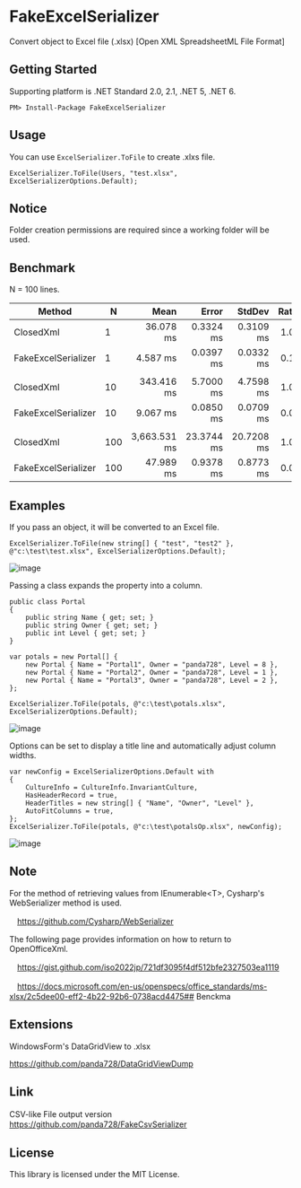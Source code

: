 # FakeExcelSerializer
Convert object to Excel file (.xlsx) [Open XML SpreadsheetML File Format]

## Getting Started
Supporting platform is .NET Standard 2.0, 2.1, .NET 5, .NET 6.

~~~
PM> Install-Package FakeExcelSerializer
~~~

## Usage
You can use `ExcelSerializer.ToFile` to create .xlxs file.

~~~
ExcelSerializer.ToFile(Users, "test.xlsx", ExcelSerializerOptions.Default);
~~~

## Notice

Folder creation permissions are required since a working folder will be used.

## Benchmark
N = 100 lines.

|              Method |   N |         Mean |      Error |     StdDev | Ratio |      Gen 0 |      Gen 1 |     Gen 2 |  Allocated |
|-------------------- |---- |-------------:|-----------:|-----------:|------:|-----------:|-----------:|----------:|-----------:|
|           ClosedXml |   1 |    36.078 ms |  0.3324 ms |  0.3109 ms |  1.00 |   857.1429 |   357.1429 |         - |   5,734 KB |
| FakeExcelSerializer |   1 |     4.587 ms |  0.0397 ms |  0.0332 ms |  0.13 |    15.6250 |     7.8125 |         - |     127 KB |
|                     |     |              |            |            |       |            |            |           |            |
|           ClosedXml |  10 |   343.416 ms |  5.7000 ms |  4.7598 ms |  1.00 |  8000.0000 |  1000.0000 |         - |  52,661 KB |
| FakeExcelSerializer |  10 |     9.067 ms |  0.0850 ms |  0.0709 ms |  0.03 |    93.7500 |    31.2500 |         - |     661 KB |
|                     |     |              |            |            |       |            |            |           |            |
|           ClosedXml | 100 | 3,663.531 ms | 23.3744 ms | 20.7208 ms |  1.00 | 81000.0000 | 22000.0000 | 5000.0000 | 513,936 KB |
| FakeExcelSerializer | 100 |    47.989 ms |  0.9378 ms |  0.8773 ms |  0.01 |   909.0909 |    90.9091 |         - |   6,005 KB |

## Examples

If you pass an object, it will be converted to an Excel file.
~~~
ExcelSerializer.ToFile(new string[] { "test", "test2" }, @"c:\test\test.xlsx", ExcelSerializerOptions.Default);
~~~
![image](https://user-images.githubusercontent.com/16958552/185727609-79b574e8-b40c-46dc-83c9-74b078a1f44a.png)

Passing a class expands the property into a column.
~~~
public class Portal
{
    public string Name { get; set; }
    public string Owner { get; set; }
    public int Level { get; set; }
}

var potals = new Portal[] {
    new Portal { Name = "Portal1", Owner = "panda728", Level = 8 },
    new Portal { Name = "Portal2", Owner = "panda728", Level = 1 },
    new Portal { Name = "Portal3", Owner = "panda728", Level = 2 },
};

ExcelSerializer.ToFile(potals, @"c:\test\potals.xlsx", ExcelSerializerOptions.Default);
~~~
![image](https://user-images.githubusercontent.com/16958552/185727657-3e41dea7-1af4-4a52-99bd-1457f895b564.png)


Options can be set to display a title line and automatically adjust column widths.
~~~
var newConfig = ExcelSerializerOptions.Default with
{
    CultureInfo = CultureInfo.InvariantCulture,
    HasHeaderRecord = true,
    HeaderTitles = new string[] { "Name", "Owner", "Level" },
    AutoFitColumns = true,
};
ExcelSerializer.ToFile(potals, @"c:\test\potalsOp.xlsx", newConfig);
~~~
![image](https://user-images.githubusercontent.com/16958552/185727708-18201283-bb0b-46ba-a413-dbe34c20f3a3.png)


## Note

For the method of retrieving values from IEnumerable\<T\>, Cysharp's WebSerializer method is used.

　https://github.com/Cysharp/WebSerializer
  
The following page provides information on how to return to OpenOfficeXml.

　https://gist.github.com/iso2022jp/721df3095f4df512bfe2327503ea1119

　https://docs.microsoft.com/en-us/openspecs/office_standards/ms-xlsx/2c5dee00-eff2-4b22-92b6-0738acd4475## Benckma
 
## Extensions
WindowsForm's DataGridView to .xlsx

https://github.com/panda728/DataGridViewDump

## Link
CSV-like File output version
　https://github.com/panda728/FakeCsvSerializer

## License
This library is licensed under the MIT License.

